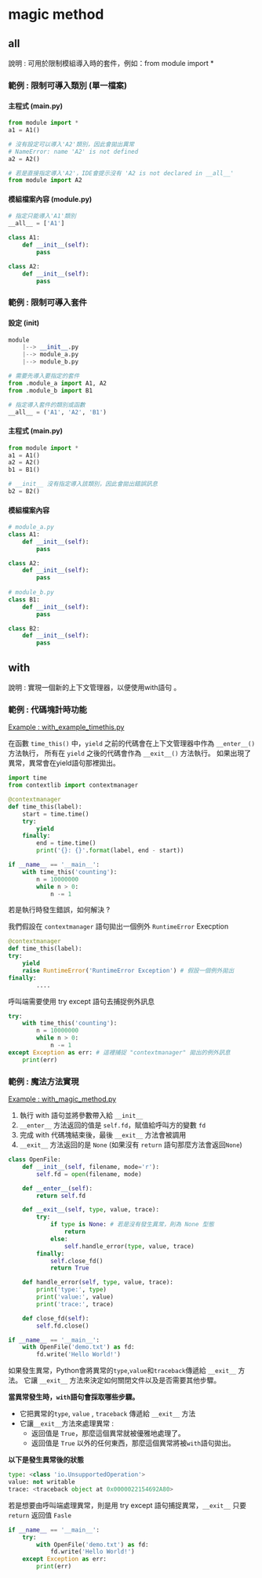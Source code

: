 # magic method

## all

說明 : 可用於限制模組導入時的套件，例如：from module import *

### 範例 : 限制可導入類別 (單一檔案)

#### 主程式 (main.py)

~~~python
from module import *
a1 = A1()

# 沒有設定可以導入'A2'類別，因此會拋出異常
# NameError: name 'A2' is not defined
a2 = A2()

# 若是直接指定導入'A2'，IDE會提示沒有 'A2 is not declared in __all__'
from module import A2
~~~

#### 模組檔案內容 (module.py)

~~~python
# 指定只能導入'A1'類別
__all__ = ['A1']

class A1:
    def __init__(self):
        pass

class A2:
    def __init__(self):
        pass
~~~



### 範例 : 限制可導入套件

#### 設定 (init)

~~~python
module
	|--> __init__.py
    |--> module_a.py
    |--> module_b.py

# 需要先導入要指定的套件
from .module_a import A1, A2
from .module_b import B1

# 指定導入套件的類別或函數
__all__ = ('A1', 'A2', 'B1')
~~~

#### 主程式 (main.py)

~~~python
from module import *
a1 = A1()
a2 = A2()
b1 = B1()

# __init__ 沒有指定導入該類別，因此會拋出錯誤訊息
b2 = B2()
~~~

#### 模組檔案內容

~~~python
# module_a.py
class A1:
    def __init__(self):
        pass

class A2:
    def __init__(self):
        pass
    
# module_b.py
class B1:
    def __init__(self):
        pass

class B2:
    def __init__(self):
        pass
~~~

## with 

說明 : 實現一個新的上下文管理器，以便使用with語句 。

### 範例 : 代碼塊計時功能

[Example : with_example_timethis.py](https://github.com/miniedwins/learning/blob/main/coding/python/example/contextlib/with_example_timethis.py)

在函數 `time_this()` 中，`yield` 之前的代碼會在上下文管理器中作為 `__enter__()` 方法執行， 所有在 `yield` 之後的代碼會作為 `__exit__()` 方法執行。 如果出現了異常，異常會在yield語句那裡拋出。

~~~python
import time
from contextlib import contextmanager

@contextmanager
def time_this(label):
    start = time.time()
    try:
        yield
    finally:
        end = time.time()
        print('{}: {}'.format(label, end - start))

if __name__ == '__main__':    
    with time_this('counting'):
        n = 10000000
        while n > 0:
            n -= 1
~~~

若是執行時發生錯誤，如何解決 ?

我們假設在 `contextmanager` 語句拋出一個例外 `RuntimeError` Execption

~~~python
@contextmanager
def time_this(label):
try:
	yield
	raise RuntimeError('RuntimeError Exception') # 假設一個例外拋出
finally:
		....
~~~

呼叫端需要使用 try except 語句去捕捉例外訊息

~~~python
try:
    with time_this('counting'):
        n = 10000000
        while n > 0:
            n -= 1
except Exception as err: # 這裡捕捉 "contextmanager" 拋出的例外訊息
    print(err)
~~~

### 範例 : 魔法方法實現

[Example : with_magic_method.py](https://github.com/miniedwins/learning/blob/main/coding/python/example/with_magic_method.py)

1. 執行 with 語句並將參數帶入給 `__init__`
2. `__enter__` 方法返回的值是 `self.fd`，賦值給呼叫方的變數 `fd`
3. 完成 with 代碼塊結束後，最後 `__exit__` 方法會被調用
4. `__exit__` 方法返回的是 `None` (如果沒有 `return` 語句那麼方法會返回`None`)

~~~python
class OpenFile:
    def __init__(self, filename, mode='r'):
        self.fd = open(filename, mode)

    def __enter__(self):
        return self.fd

    def __exit__(self, type, value, trace):
        try:
            if type is None: # 若是沒有發生異常，則為 None 型態
                return
            else:
                self.handle_error(type, value, trace)
        finally:
            self.close_fd()
            return True

    def handle_error(self, type, value, trace):
        print('type:', type)
        print('value:', value)
        print('trace:', trace)

    def close_fd(self):
        self.fd.close()

if __name__ == '__main__':
    with OpenFile('demo.txt') as fd:
        fd.write('Hello World!')
~~~

如果發生異常，Python會將異常的`type`,`value`和`traceback`傳遞給 `__exit__` 方法。 它讓 `__exit__` 方法來決定如何關閉文件以及是否需要其他步驟。

**當異常發生時，`with`語句會採取哪些步驟。** 

* 它把異常的`type`, `value` , `traceback` 傳遞給 `__exit__` 方法 
* 它讓`__exit__`方法來處理異常 :
  * 返回值是 `True`，那麼這個異常就被優雅地處理了。 
  * 返回值是 `True` 以外的任何東西，那麼這個異常將被`with`語句拋出。

**以下是發生異常後的狀態**

~~~python
type: <class 'io.UnsupportedOperation'>
value: not writable
trace: <traceback object at 0x0000022154692A80>
~~~

若是想要由呼叫端處理異常，則是用 try except 語句捕捉異常，`__exit__` 只要 `return` 返回值 `Fasle`

~~~python
if __name__ == '__main__':
    try:
    	with OpenFile('demo.txt') as fd:
        	fd.write('Hello World!')
    except Exception as err:
        print(err)
~~~



